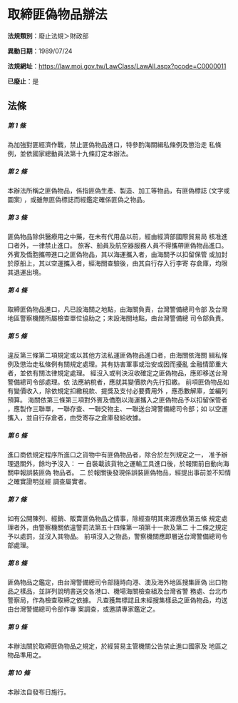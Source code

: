 # 取締匪偽物品辦法

**法規類別**：廢止法規＞財政部

**異動日期**：1989/07/24  

**法規網址**：https://law.moj.gov.tw/LawClass/LawAll.aspx?pcode=C0000011

**已廢止**：是



## 法條
##### 第 1 條
為加強對匪經濟作戰，禁止匪偽物品進口，特參酌海關緝私條例及懲治走
私條例，並依國家總動員法第十九條訂定本辦法。

##### 第 2 條
本辦法所稱之匪偽物品，係指匪偽生產、製造、加工等物品，有匪偽標誌
 (文字或圖案) ，或雖無匪偽標誌而經鑑定確係匪偽之物品。

##### 第 3 條
匪偽物品除供醫療用之中藥，在未有代用品以前，經由經濟部國際貿易局
核准進口者外，一律禁止進口。
旅客、船員及航空器服務人員不得攜帶匪偽物品進口。
外賓及僑胞攜帶進口之匪偽物品，其以海運攜入者，由海關予以扣留保管
或加封於原船上，其以空運攜入者，經海關查驗後，由其自行存入行李寄
存倉庫，均限其退運出境。

##### 第 4 條
取締匪偽物品進口，凡已設海關之地點，由海關負責，台灣警備總司令部
及台灣地區警察機關所屬檢查單位協助之；未設海關地點，由台灣警備總
司令部負責。

##### 第 5 條
違反第三條第二項規定或以其他方法私運匪偽物品進口者，由海關依海關
緝私條例及懲治走私條例有關規定處理。其有妨害軍事或治安或因而擾亂
金融情節重大者，並依有關法律規定處理。
經沒入或判決沒收確定之匪偽物品，應即移送台灣警備總司令部處理。依
法應納稅者，應就其變價款內先行扣繳。
前項匪偽物品如有變價收入，除依規定扣繳稅款、提獎及支付必要費用外
，應悉數解庫，並編列預算。
海關依第三條第三項對外賓及僑胞以海運攜入之匪偽物品予以扣留保管者
，應製作三聯單，一聯存查、一聯交物主、一聯送台灣警備總司令部；如
以空運攜入，並自行存倉者，由受寄存之倉庫發給收據。

##### 第 6 條
進口商依規定程序所進口之貨物中有匪偽物品者，除合於左列規定之一，
准予辦理退關外，餘均予沒入：
一  自裝載該貨物之運輸工具進口後，於報關前自動向海關申報誤裝匪偽
    物品者。
二  於報關後發現係誤裝匪偽物品，經提出事前並不知情之確實證明並經
    調查屬實者。

##### 第 7 條
如有公開陳列、經銷、販賣匪偽物品之情事，除經查明其來源應依第五條
規定處理者外，由警察機關依違警罰法第五十四條第一項第十一款及第二
十二條之規定予以處罰，並沒入其物品。
前項沒入之物品，警察機關應即層送台灣警備總司令部處理。

##### 第 8 條
匪偽物品之鑑定，由台灣警備總司令部隨時向港、澳及海外地區搜集匪偽
出口物品之樣品，並詳列說明書送交各港口、機場海關檢查組及台灣省警
務處、台北市警察局，作為檢查取締之依據。
凡查獲無標誌且未經搜集樣品之匪偽物品，均送由台灣警備總司令部作專
案調查，或邀請專家鑑定之。

##### 第 9 條
本辦法關於取締匪偽物品之規定，於經貿易主管機關公告禁止進口國家及
地區之物品準用之。

##### 第 10 條
本辦法自發布日施行。


